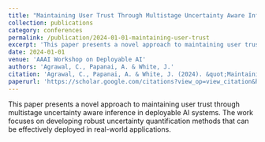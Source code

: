 ```yaml
---
title: "Maintaining User Trust Through Multistage Uncertainty Aware Inference"
collection: publications
category: conferences
permalink: /publication/2024-01-01-maintaining-user-trust
excerpt: 'This paper presents a novel approach to maintaining user trust through multistage uncertainty aware inference in deployable AI systems.'
date: 2024-01-01
venue: 'AAAI Workshop on Deployable AI'
authors: 'Agrawal, C., Papanai, A. & White, J.'
citation: 'Agrawal, C., Papanai, A. & White, J. (2024). &quot;Maintaining User Trust Through Multistage Uncertainty Aware Inference.&quot; <i>AAAI Workshop on Deployable AI</i>.'
paperurl: 'https://scholar.google.com/citations?view_op=view_citation&hl=en&user=MpzridIAAAAJ&citation_for_view=MpzridIAAAAJ:9yKSN-GCB0IC'
---
```

This paper presents a novel approach to maintaining user trust through multistage uncertainty aware inference in deployable AI systems. The work focuses on developing robust uncertainty quantification methods that can be effectively deployed in real-world applications.
